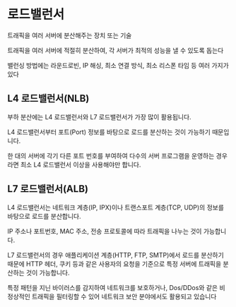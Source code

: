 # 로드밸런서
트래픽을 여러 서버에 분산해주는 장치 또는 기술

트래픽을 여러 서버에 적절히 분산하여, 각 서버가 최적의 성능을 낼 수 있도록 돕는다

밸런싱 방법에는 라운드로빈, IP 해싱, 최소 연결 방식, 최소 리스폰 타임 등 여러 가지가 있다

## L4 로드밸런서(NLB)
부하 분산에는 L4 로드밸런서와 L7 로드밸런서가 가장 많이 활용됩니다. 

L4 로드밸런서부터 포트(Port) 정보를 바탕으로 로드를 분산하는 것이 가능하기 때문입니다.

한 대의 서버에 각기 다른 포트 번호를 부여하여 다수의 서버 프로그램을 운영하는 경우라면 최소 L4 로드밸런서 이상을 사용해야만 합니다.

## L7 로드밸런서(ALB)
L4 로드밸런서는 네트워크 계층(IP, IPX)이나 트랜스포트 계층(TCP, UDP)의 정보를 바탕으로 로드를 분산합니다. 

IP 주소나 포트번호, MAC 주소, 전송 프로토콜에 따라 트래픽을 나누는 것이 가능합니다.

L7 로드밸런서의 경우 애플리케이션 계층(HTTP, FTP, SMTP)에서 로드를 분산하기 때문에 HTTP 헤더, 쿠키 등과 같은 사용자의 요청을 기준으로 특정 서버에 트래픽을 분산하는 것이 가능합니다.

특정 패턴을 지닌 바이러스를 감지하여 네트워크를 보호하거나, Dos/DDos와 같은 비정상적인 트래픽을 필터링할 수 있어 네트워크 보안 분야에서도 활용되고 있습니다



